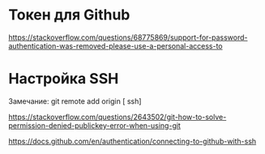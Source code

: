 # Токен для Github

https://stackoverflow.com/questions/68775869/support-for-password-authentication-was-removed-please-use-a-personal-access-to

# Настройка SSH 

Замечание:  git remote add origin  [ ssh]

https://stackoverflow.com/questions/2643502/git-how-to-solve-permission-denied-publickey-error-when-using-git
	
https://docs.github.com/en/authentication/connecting-to-github-with-ssh
